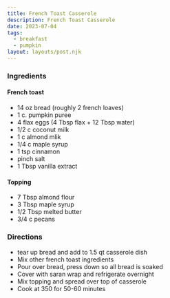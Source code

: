 ```yaml
---
title: French Toast Casserole
description: French Toast Casserole
date: 2023-07-04
tags:
  - breakfast
  - pumpkin
layout: layouts/post.njk
---
```


### Ingredients

#### French toast

- 14 oz bread (roughly 2 french loaves)
- 1 c. pumpkin puree
- 4 flax eggs (4 Tbsp flax + 12 Tbsp water)
- 1/2 c coconut milk
- 1 c almond mlik
- 1/4 c maple syrup
- 1 tsp cinnamon
- pinch salt
- 1 Tbsp vanilla extract

#### Topping

- 7 Tbsp almond flour
- 3 Tbsp maple syrup
- 1/2 Tbsp melted butter
- 3/4 c pecans

### Directions

- tear up bread and add to 1.5 qt casserole dish
- Mix other french toast ingredients
- Pour over bread, press down so all bread is soaked
- Cover with saran wrap and refrigerate overnight
- Mix topping and spread over top of casserole
- Cook at 350 for 50-60 minutes
